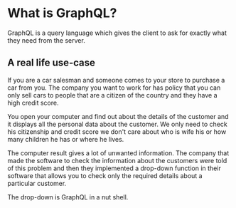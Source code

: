 # What is GraphQL?
GraphQL is a query language which gives the client to ask for exactly what they need from the server.

## A real life use-case
If you are a car salesman and someone comes to your store to purchase a car from you. The company you want to work for has policy that you can only sell cars to people that are a citizen of the country and they have a high credit score.

You open your computer and find out about the details of the customer and it displays all the personal data about the customer. We only need to check his citizenship and credit score we don't care about who is wife his or how many children he has or where he lives.

The computer result gives a lot of unwanted information. The company that made the software to check the information about the customers were told of this problem and then they implemented a drop-down function in their software that allows you to check only the required details about a particular customer.

The drop-down is GraphQL in a nut shell.